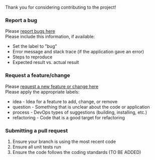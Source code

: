 Thank you for considering contributing to the project!

### Report a bug 
Please [report bugs here](https://github.com/ScottLilly/MegaCorpClash/issues/new)  
Please include this information, if available:  
- Set the label to "bug"
- Error message and stack trace (if the application gave an error)
- Steps to reproduce
- Expected result vs. actual result

### Request a feature/change 
Please [request a new feature or change here](https://github.com/ScottLilly/MegaCorpClash/issues/new)  
Please apply the appropriate labels:
- idea - Idea for a feature to add, change, or remove
- question - Something that is unclear about the code or application
- process - DevOps types of suggestions (building, installing, etc.)
- refactoring - Code that is a good target for refactoring

### Submitting a pull request
1. Ensure your branch is using the most recent code
2. Ensure all unit tests run
3. Ensure the code follows the coding standards (TO BE ADDED)
